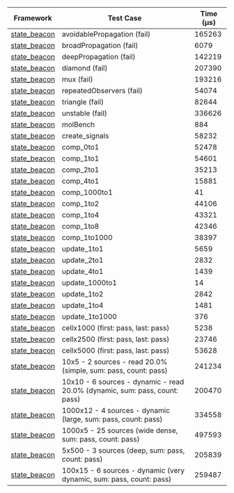 | Framework | Test Case | Time (μs) |
| --- | --- | --- |
| [state_beacon](https://github.com/jinyus/dart_beacon) | avoidablePropagation (fail) | 165263 |
| [state_beacon](https://github.com/jinyus/dart_beacon) | broadPropagation (fail) | 6079 |
| [state_beacon](https://github.com/jinyus/dart_beacon) | deepPropagation (fail) | 142219 |
| [state_beacon](https://github.com/jinyus/dart_beacon) | diamond (fail) | 207390 |
| [state_beacon](https://github.com/jinyus/dart_beacon) | mux (fail) | 193216 |
| [state_beacon](https://github.com/jinyus/dart_beacon) | repeatedObservers (fail) | 54074 |
| [state_beacon](https://github.com/jinyus/dart_beacon) | triangle (fail) | 82644 |
| [state_beacon](https://github.com/jinyus/dart_beacon) | unstable (fail) | 336626 |
| [state_beacon](https://github.com/jinyus/dart_beacon) | molBench | 884 |
| [state_beacon](https://github.com/jinyus/dart_beacon) | create_signals | 58232 |
| [state_beacon](https://github.com/jinyus/dart_beacon) | comp_0to1 | 52478 |
| [state_beacon](https://github.com/jinyus/dart_beacon) | comp_1to1 | 54601 |
| [state_beacon](https://github.com/jinyus/dart_beacon) | comp_2to1 | 35213 |
| [state_beacon](https://github.com/jinyus/dart_beacon) | comp_4to1 | 15881 |
| [state_beacon](https://github.com/jinyus/dart_beacon) | comp_1000to1 | 41 |
| [state_beacon](https://github.com/jinyus/dart_beacon) | comp_1to2 | 44106 |
| [state_beacon](https://github.com/jinyus/dart_beacon) | comp_1to4 | 43321 |
| [state_beacon](https://github.com/jinyus/dart_beacon) | comp_1to8 | 42346 |
| [state_beacon](https://github.com/jinyus/dart_beacon) | comp_1to1000 | 38397 |
| [state_beacon](https://github.com/jinyus/dart_beacon) | update_1to1 | 5659 |
| [state_beacon](https://github.com/jinyus/dart_beacon) | update_2to1 | 2832 |
| [state_beacon](https://github.com/jinyus/dart_beacon) | update_4to1 | 1439 |
| [state_beacon](https://github.com/jinyus/dart_beacon) | update_1000to1 | 14 |
| [state_beacon](https://github.com/jinyus/dart_beacon) | update_1to2 | 2842 |
| [state_beacon](https://github.com/jinyus/dart_beacon) | update_1to4 | 1481 |
| [state_beacon](https://github.com/jinyus/dart_beacon) | update_1to1000 | 376 |
| [state_beacon](https://github.com/jinyus/dart_beacon) | cellx1000 (first: pass, last: pass) | 5238 |
| [state_beacon](https://github.com/jinyus/dart_beacon) | cellx2500 (first: pass, last: pass) | 23746 |
| [state_beacon](https://github.com/jinyus/dart_beacon) | cellx5000 (first: pass, last: pass) | 53628 |
| [state_beacon](https://github.com/jinyus/dart_beacon) | 10x5 - 2 sources - read 20.0% (simple, sum: pass, count: pass) | 241234 |
| [state_beacon](https://github.com/jinyus/dart_beacon) | 10x10 - 6 sources - dynamic - read 20.0% (dynamic, sum: pass, count: pass) | 200470 |
| [state_beacon](https://github.com/jinyus/dart_beacon) | 1000x12 - 4 sources - dynamic (large, sum: pass, count: pass) | 334558 |
| [state_beacon](https://github.com/jinyus/dart_beacon) | 1000x5 - 25 sources (wide dense, sum: pass, count: pass) | 497593 |
| [state_beacon](https://github.com/jinyus/dart_beacon) | 5x500 - 3 sources (deep, sum: pass, count: pass) | 205839 |
| [state_beacon](https://github.com/jinyus/dart_beacon) | 100x15 - 6 sources - dynamic (very dynamic, sum: pass, count: pass) | 259487 |
